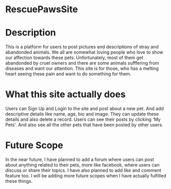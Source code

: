 # RescuePawsSite

Description
====================================================================================================
This is a platform for users to post pictures and descriptions of stray and abandonded animals.
We all are somewhat loving people who love to show our affection towards these pets. Unfortunately,
most of them get abandonded by cruel owners and there are some animals sufffering from diseases and
want our attention. This site is for those, who has a melting heart seeing these pain and want to 
do something for them.

What this site actually does
====================================================================================================
Users can Sign Up and Login to the site and post about a new pet. And add descriptive details like 
name, age, bio and image. They can update these details and also delete a record.
Users can see their posts by clicking 'My Pets'. And also see all the other pets that have been posted
by other users.

Future Scope
====================================================================================================
In the near future, I have planned to add a forum where users can post about anything related to
their pets, more like facebook, where users can discuss or share their topics. I have also planned
to add like and comment feature too. I will be adding more future scopes when I have actually fulfilled 
these things.

